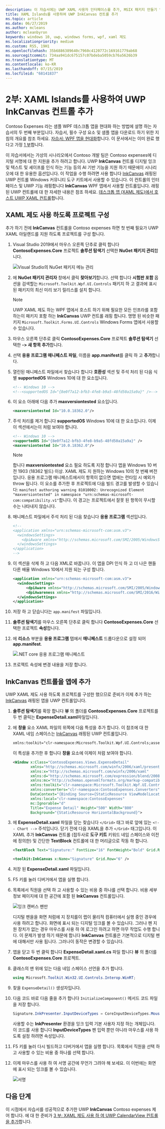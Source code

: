 ```yaml
---
description: 이 자습서에는 UWP XAML 사용자 인터페이스를 추가, MSIX 패키지 만들기 및 WPF 앱에 다른 최신 구성 요소를 통합 하는 방법을 보여 줍니다.
title: XAML Islands를 사용하여 UWP InkCanvas 컨트롤 추가
ms.topic: article
ms.date: 06/27/2019
ms.author: mcleans
author: mcleanbyron
keywords: windows 10, uwp, windows forms, wpf, xaml 제도
ms.localizationpriority: medium
ms.custom: RS5, 19H1
ms.openlocfilehash: 35b6886389640c7960c4120772c169161779ab68
ms.sourcegitcommit: 734aa941dc675157c07bdeba5059cb76a5626b39
ms.translationtype: MT
ms.contentlocale: ko-KR
ms.lasthandoff: 07/15/2019
ms.locfileid: "68141837"
---
```

# <a name="part-2-add-a-uwp-inkcanvas-control-using-xaml-islands"></a>2부: XAML Islands를 사용하여 UWP InkCanvas 컨트롤 추가

Contoso Expenses 라는 샘플 WPF 데스크톱 앱을 현대화 하는 방법에 설명 하는 자습서의 두 번째 부분입니다. 자습서, 필수 구성 요소 및 샘플 앱을 다운로드 하기 위한 지침의 개요를 참조 하세요. [자습서: WPF 앱을 현대화](modernize-wpf-tutorial.md)합니다. 이 문서에서는 이미 완료 했다고 가정 [1 부](modernize-wpf-tutorial-1.md)합니다.

이 자습서에서는 가상의 시나리오에서 Contoso 개발 팀은 Contoso expenses에 디지털 서명에 대 한 지원을 추가 하려고 합니다. UWP **InkCanvas** 컨트롤 디지털 잉크 및 텍스트 및 셰이프를 인식 하는 기능 등의 AI 기반 기능을 지원 하기 때문에이 시나리오에 대 한 유용한 옵션입니다. 이 작업을 수행 하려면 사용 합니다 [InkCanvas](https://docs.microsoft.com/windows/communitytoolkit/controls/wpf-winforms/inkcanvas) 래핑된 UWP 컨트롤 Windows 커뮤니티 도구 키트에서 사용할 수 있습니다. 이 컨트롤의 인터페이스 및 UWP 기능 래핑합니다 **InkCanvas** WPF 앱에서 사용할 컨트롤입니다. 래핑된 UWP 컨트롤에 대 한 자세한 내용은 참조 하세요. [데스크톱 앱 (XAML 제도)에서 호스트 UWP XAML 컨트롤](xaml-islands.md)합니다.

## <a name="configure-the-project-to-use-xaml-islands"></a>XAML 제도 사용 하도록 프로젝트 구성

추가 하기 전에 **InkCanvas** 컨트롤을 Contoso expenses 하면 첫 번째 필요가 UWP XAML 아일랜드를 지원 하도록 프로젝트를 구성 합니다.

1. Visual Studio 2019에서 마우스 오른쪽 단추로 클릭 합니다 **ContosoExpenses.Core** 프로젝트 **솔루션 탐색기** 선택한 **NuGet 패키지 관리**합니다.

    ![Visual Studio의 NuGet 패키지 메뉴 관리](images/wpf-modernize-tutorial//ManageNuGetPackages.png)

2. 에 **NuGet 패키지 관리자** 창에서 클릭 **찾아보기**합니다. 선택 합니다 **시험판 포함** 옵션을 검색할는 `Microsoft.Toolkit.Wpf.UI.Controls` 패키지 하 고 결과에 표시 된 패키지의 최신 미리 보기 릴리스를 설치 합니다.

    > [!NOTE]
    > UWP XAML 제도 하는 WPF 앱에서 호스트 하기 위해 필요한 모든 인프라를 포함 하는이 패키지 포함 하는 **InkCanvas** UWP 컨트롤 래핑 합니다. 명명 된 비슷한 패키지 `Microsoft.Toolkit.Forms.UI.Controls` Windows Forms 앱에서 사용할 수 있습니다.

3. 마우스 오른쪽 단추로 클릭 **ContosoExpenses.Core** 프로젝트 **솔루션 탐색기** 선택한 **-> 새 항목 추가**합니다.

4. 선택 **응용 프로그램 매니페스트 파일**, 이름을 **app.manifest**를 클릭 하 고 **추가**합니다.

5. 열린된 매니페스트 파일에서 찾습니다 합니다 **호환성** 섹션 및 주석 처리 된 다음 식별 **supportedOS** Windows 10에 대 한 요소입니다.

    ```xml
    <!-- Windows 10 -->
    <!--<supportedOS Id="{8e0f7a12-bfb3-4fe8-b9a5-48fd50a15a9a}" />-->
    ```

6. 이 요소 아래에 다음 추가 **maxversiontested** 요소입니다.

    ```xml
    <maxversiontested Id="10.0.18362.0"/>
    ```

7. 주석 처리를 제거 합니다 **supportedOS** Windows 10에 대 한 요소입니다. 이제이 섹션에서는이 처럼 보여야 합니다.

    ```xml
    <!-- Windows 10 -->
    <supportedOS Id="{8e0f7a12-bfb3-4fe8-b9a5-48fd50a15a9a}" />
    <maxversiontested Id="10.0.18362.0"/>
    ```

    > [!NOTE]
    > 합니다 **maxversiontested** 요소 필요 하도록 지정 합니다 앱을 Windows 10 버전 1903 (18362 빌드) 이상. XAML 제도 지 원하는 Windows 10의 첫 번째 버전입니다. 응용 프로그램 매니페스트에서이 항목이 없으면 앱에는 런타임 시 예외가 throw 됩니다. 이 요소를 추가한 후 프로젝트에 다음 빌드 경고를 발생할 수 있습니다: `manifest authoring warning 81010002: Unrecognized Element "maxversiontested" in namespace "urn:schemas-microsoft-com:compatibility.v1"`합니다. 이 경고는 프로젝트에서 잘못 된 항목이 무시할 수는 나타내지 않습니다.

8. 매니페스트 파일에서 주석 처리 된 다음 찾습니다 **응용 프로그램** 섹션입니다.

    ```xml
    <!--
    <application xmlns="urn:schemas-microsoft-com:asm.v3">
      <windowsSettings>
        <dpiAware xmlns="http://schemas.microsoft.com/SMI/2005/WindowsSettings">true</dpiAware>
      </windowsSettings>
    </application>
    -->
    ```

9. 이 섹션을 삭제 하 고 다음 XML로 바꿉니다. 이 앱을 DPI 인식 하 고 더 나은 핸들 다른 배율 Windows 10에서 지원 되는 구성 합니다.

    ```xml
    <application xmlns="urn:schemas-microsoft-com:asm.v3">
      <windowsSettings>
          <dpiAware xmlns="http://schemas.microsoft.com/SMI/2005/WindowsSettings">true/PM</dpiAware>
          <dpiAwareness xmlns="http://schemas.microsoft.com/SMI/2016/WindowsSettings">PerMonitorV2, PerMonitor</dpiAwareness>
      </windowsSettings>
    </application>
    ```

10. 저장 하 고 닫습니다는 `app.manifest` 파일입니다.

12. **솔루션 탐색기**를 마우스 오른쪽 단추로 클릭 합니다 **ContosoExpenses.Core** 선택한 프로젝트 **속성**합니다.

13. 에 **리소스** 부분을 **응용 프로그램** 탭에서 **매니페스트** 드롭다운으로 설정 되어 **app.manifest**.

    ![.NET core 응용 프로그램 매니페스트](images/wpf-modernize-tutorial/NetCoreAppManifest.png)

16. 프로젝트 속성에 변경 내용을 저장 합니다.

## <a name="add-an-inkcanvas-control-to-the-app"></a>InkCanvas 컨트롤을 앱에 추가

UWP XAML 제도 사용 하도록 프로젝트를 구성한 했으므로 준비가 이제 추가 하는 [InkCanvas](https://docs.microsoft.com/windows/communitytoolkit/controls/wpf-winforms/inkcanvas) 래핑된 앱을 UWP 컨트롤입니다.

1. **솔루션 탐색기**를 확장 합니다 **뷰** 의 폴더를 **ContosoExpenses.Core** 프로젝트를 두 번 클릭는 **ExpenseDetail.xaml**파일입니다.

2. 에 **창을** 요소 XAML 파일의 위쪽에 다음 특성을 추가 합니다. 이 참조에 대 한 XAML 네임 스페이스는 [InkCanvas](https://docs.microsoft.com/windows/communitytoolkit/controls/wpf-winforms/inkcanvas) 래핑된 UWP 컨트롤입니다.

    ```xml
    xmlns:toolkit="clr-namespace:Microsoft.Toolkit.Wpf.UI.Controls;assembly=Microsoft.Toolkit.Wpf.UI.Controls"
    ```

    이 특성을 추가한 후 합니다 **창을** 요소에 이제이 처럼 보여야 합니다.

    ```xml
    <Window x:Class="ContosoExpenses.Views.ExpenseDetail"
            xmlns="http://schemas.microsoft.com/winfx/2006/xaml/presentation"
            xmlns:x="http://schemas.microsoft.com/winfx/2006/xaml"
            xmlns:d="http://schemas.microsoft.com/expression/blend/2008"
            xmlns:mc="http://schemas.openxmlformats.org/markup-compatibility/2006"
            xmlns:toolkit="clr-namespace:Microsoft.Toolkit.Wpf.UI.Controls;assembly=Microsoft.Toolkit.Wpf.UI.Controls"
            xmlns:converters="clr-namespace:ContosoExpenses.Converters"
            DataContext="{Binding Source={StaticResource ViewModelLocator}, Path=ExpensesDetailViewModel}"
            xmlns:local="clr-namespace:ContosoExpenses"
            mc:Ignorable="d"
            Title="Expense Detail" Height="500" Width="800"
            Background="{StaticResource HorizontalBackground}">
    ```

4. 에 **ExpenseDetail.xaml** 파일을 닫는 찾습니다 `</Grid>` 태그 바로 앞에 있는 `<!-- Chart -->` 주석입니다. 닫기 전에 다음 XAML을 추가 `</Grid>` 태그입니다. 이 XAML 추가 **InkCanvas** 컨트롤 (접두사로 **도구 키트** 키워드 네임 스페이스와 이전에 정의한) 및 간단한 **TextBlock** 컨트롤에 대 한 머리글으로 작동 하 합니다.

    ```xml
    <TextBlock Text="Signature:" FontSize="16" FontWeight="Bold" Grid.Row="5" />

    <toolkit:InkCanvas x:Name="Signature" Grid.Row="6" />
    ```

5. 저장 된 **ExpenseDetail.xaml** 파일입니다.

6. F5 키를 눌러 디버거에서 앱을 실행 합니다.

7. 목록에서 직원을 선택 하 고 사용할 수 있는 비용 중 하나를 선택 합니다. 비용 세부 정보 페이지에 대 한 공간에 포함 된 **InkCanvas** 컨트롤입니다.

    ![잉크 캔버스 펜만](images/wpf-modernize-tutorial/InkCanvasPenOnly.png)

    디지털 펜을을 화면 처럼에 지 장치를이 랩이 물리적 컴퓨터에서 실행 중인 경우에 사용 하려고 합니다. 화면에 표시 되는 디지털 잉크를 볼 수 있습니다. 그러나 펜 지원 장치가 없는 경우 마우스를 사용 하 여 로그인 하려고 하면 아무 작업도 수행 합니다. 이 문제가 발생 하기 때문에 합니다 **InkCanvas** 컨트롤은 기본적으로 디지털 펜에 대해서만 사용 됩니다. 그러나이 동작은 변경할 수 있습니다.

8. 앱을 닫고 두 번 클릭 합니다 **ExpenseDetail.xaml.cs** 파일 합니다 **뷰** 의 폴더를 **ContosoExpenses.Core** 프로젝트.

9. 클래스의 맨 위에 있는 다음 네임 스페이스 선언을 추가 합니다.

    ```csharp
    using Microsoft.Toolkit.Win32.UI.Controls.Interop.WinRT;
    ```

10. 찾을 `ExpenseDetail()` 생성자입니다.

11. 다음 코드 바로 다음 줄을 추가 합니다 `InitializeComponent()` 메서드 코드 파일을 저장 합니다.

    ```csharp
    Signature.InkPresenter.InputDeviceTypes = CoreInputDeviceTypes.Mouse | CoreInputDeviceTypes.Pen;
    ```

    사용할 수는 **InkPresenter** 환경을 잉크 입력 기본 사용자 지정 하는 개체입니다. 이 코드를 사용 합니다 **InputDeviceTypes** 펜 입력 뿐만 아니라 마우스를 사용 하도록 설정 하려면 속성입니다.

12. F5 키를 눌러 다시 빌드하고 디버거에서 앱을 실행 합니다. 목록에서 직원을 선택 하 고 사용할 수 있는 비용 중 하나를 선택 합니다.

13. 이제 마우스를 사용 하 여 서명 공간에 무언가 그려야 해 보세요. 이 이번에는 화면에 표시 되는 잉크를 볼 수 있습니다.

    ![서명](images/wpf-modernize-tutorial/Signature.png)

## <a name="next-steps"></a>다음 단계

이 시점에서 자습서를 성공적으로 추가한 UWP **InkCanvas** Contoso expenses 제어 합니다. 에 대 한 준비가 [3 부: XAML 제도 사용 하 여 UWP CalendarView 컨트롤을 추가](modernize-wpf-tutorial-3.md)합니다.
